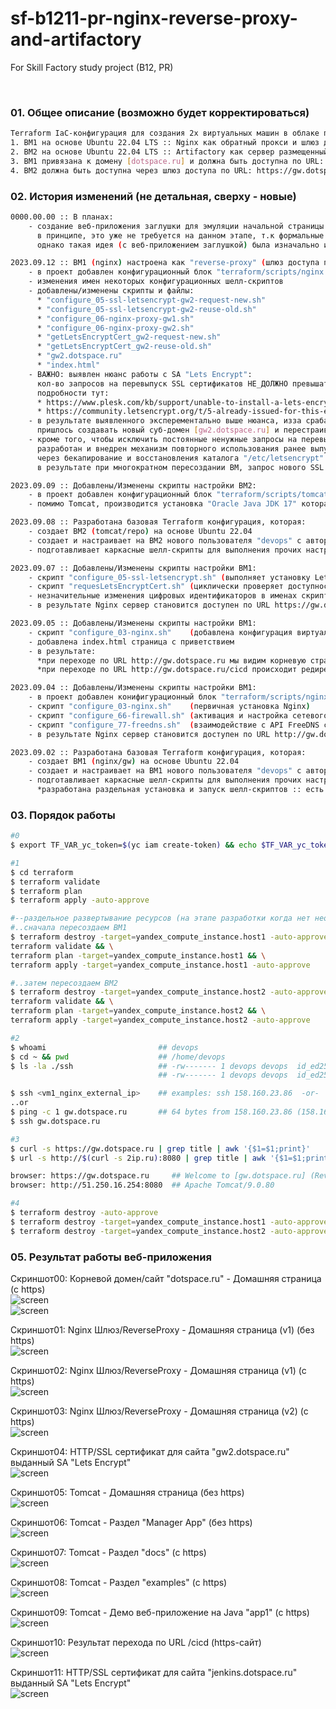 # sf-b1211-pr-nginx-reverse-proxy-and-artifactory
For Skill Factory study project (B12, PR)

<br>


### 01. Общее описание (возможно будет корректироваться)

```bash
Terraform IaC-конфигурация для создания 2х виртуальных машин в облаке провайдера Yandex.Cloud:
1. ВМ1 на основе Ubuntu 22.04 LTS :: Nginx как обратный прокси и шлюз доступа (10.0.10.14/28) перенаправляющий HTTPS-запросы на внутренние сервера
2. ВМ2 на основе Ubuntu 22.04 LTS :: Artifactory как сервер размещенный во внутренней сети и не имеющий прямого доступа извне (10.0.10.11/28)
3. ВМ1 привязана к домену [dotspace.ru] и должна быть доступна по URL: https://gw.dotspace.ru
4. ВМ2 должна быть доступна через шлюз доступа по URL: https://gw.dotspace.ru/repo
```

### 02. История изменений (не детальная, сверху - новые)

```bash
0000.00.00 :: В планах:
    - создание веб-приложения заглушки для эмуляции начальной страницы "Jfrog Artifactory"
      в принципе, это уже не требуется на данном этапе, т.к формальные требования задания реализованы,
      однако такая идея (с веб-приложением заглушкой) была изначально и поэтому она также будет реализована

2023.09.12 :: ВМ1 (nginx) настроена как "reverse-proxy" (шлюз доступа по типу "снаружи-внутрь" для доступа к веб-приложениям во внутренней сети)
    - в проект добавлен конфигурационный блок "terraform/scripts/nginx (nginx__v2 и nginx__v3)" содержащий скрипты для настройки SSL/HTTPS на Nginx
    - изменения имен некоторых конфигурационных шелл-скриптов
    - добавлены/изменены скрипты и файлы: 
      * "configure_05-ssl-letsencrypt-gw2-request-new.sh"
      * "configure_05-ssl-letsencrypt-gw2-reuse-old.sh"
      * "configure_06-nginx-proxy-gw1.sh"
      * "configure_06-nginx-proxy-gw2.sh"
      * "getLetsEncryptCert_gw2-request-new.sh"
      * "getLetsEncryptCert_gw2-reuse-old.sh"
      * "gw2.dotspace.ru"
      * "index.html"
    - ВАЖНО: выявлен нюанс работы с SA "Lets Encrypt":
      кол-во запросов на перевыпуск SSL сертификатов НЕ_ДОЛЖНО превышать 50 за последние 168 часов (7 дней)
      подробности тут: 
      * https://www.plesk.com/kb/support/unable-to-install-a-lets-encrypt-certificate-too-many-certificates-already-issued-for-exact-set-of-domains
      * https://community.letsencrypt.org/t/5-already-issued-for-this-exact-set-of-domains-in-the-last-168-hours/153169
    - в результате выявленного эксперементально выше нюанса, изза срабатывания лимита 
      пришлось создавать новый суб-домен [gw2.dotspace.ru] и перестраивать все файлы конфигурации
    - кроме того, чтобы исключить постоянные ненужные запросы на перевыпуск SSL сертификатов через SA "Lets Encrypt",
      разработан и внедрен механизм повторного использования ранее выпущенного и еще действующего SSL серификата
      через бекапирование и восстановления каталога "/etc/letsencrypt" на вновь создаваемой ВМ (для сайта на томже самом домене);
      в результате при многократном пересоздании ВМ, запрос нового SSL сертификата НЕ происходит, а используется ранее выпущенный и валидный

2023.09.09 :: Добавлены/Изменены скрипты настройки ВМ2:
    - в проект добавлен конфигурационный блок "terraform/scripts/tomcat" содержащий необходимые скрипты для установки и настройки "Apache Tomcat 9.0.80"
    - помимо Tomcat, производится установка "Oracle Java JDK 17" которая необходима для работы Tomcat 9 (от версии Java 1.8 и выше)

2023.09.08 :: Разработана базовая Terraform конфигурация, которая:
    - создает ВМ2 (tomcat/repo) на основе Ubuntu 22.04
    - создает и настраивает на ВМ2 нового пользователя "devops" с авторизацией по ssh-ключу
    - подготавливает каркасные шелл-скрипты для выполнения прочих настроек ВМ2

2023.09.07 :: Добавлены/Изменены скрипты настройки ВМ1:
    - скрипт "configure_05-ssl-letsencrypt.sh" (выполняет установку LetsEncrypt "certbot" для запроса SSL сертификата)
    - скрипт "requesLetsEncryptCert.sh" (циклически проверяет доступность сайта по доменному имени http://gw.dotspace.ru и запрашивает выпуск LetsEncrypt сертификата)
    - незначительные изменения цифровых идентификаторов в именах скриптов
    - в результате Nginx сервер становится доступен по URL https://gw.dotspace.ru с валидным SSL сертификатом сроком на 90 дней

2023.09.05 :: Добавлены/Изменены скрипты настройки ВМ1:
    - скрипт "configure_03-nginx.sh"    (добавлена конфигурация виртуального сайта [gw.dotspace.ru])
    - добавлена index.html страница с приветствием
    - в результате:
      *при переходе по URL http://gw.dotspace.ru мы видим корневую страницу шлюза "Welcome to [gw.dotspace.ru] (Reverse-Proxy Gateway)"
      *при переходе по URL http://gw.dotspace.ru/cicd происходит редирект на https://jenkins.dotspace.ru

2023.09.04 :: Добавлены/Изменены скрипты настройки ВМ1:
    - в проект добавлен конифигурационный блок "terraform/scripts/nginx" содержащий необходимые скрипты для установки и настройки "Nginx"
    - скрипт "configure_03-nginx.sh"    (первичная установка Nginx)
    - скрипт "configure_66-firewall.sh" (активация и настройка сетевого экрана "ufw" :: открыты порты: 80,443,22)
    - скрипт "configure_77-freedns.sh"  (взаимодействие с API FreeDNS сервиса добавляющего динамический IP-адрес сервера в глобальную DNS)
    - в результате Nginx сервер становится доступен по URL http://gw.dotspace.ru

2023.09.02 :: Разработана базовая Terraform конфигурация, которая:
    - создает ВМ1 (nginx/gw) на основе Ubuntu 22.04
    - создает и настраивает на ВМ1 нового пользователя "devops" с авторизацией по ssh-ключу
    - подготавливает каркасные шелл-скрипты для выполнения прочих настроек ВМ1
      *разработана раздельная установка и запуск шелл-скриптов :: есть мастер-скрипт который запускает отдельные скрипты для каждого блока задач
```

### 03. Порядок работы
```bash
#0
$ export TF_VAR_yc_token=$(yc iam create-token) && echo $TF_VAR_yc_token

#1
$ cd terraform
$ terraform validate
$ terraform plan
$ terraform apply -auto-approve

#--раздельное развертывание ресурсов (на этапе разработки когда нет необходимости уничтожать/создавать все ресурсы сразу)
#..сначала пересоздаем ВМ1
$ terraform destroy -target=yandex_compute_instance.host1 -auto-approve && \ 
terraform validate && \
terraform plan -target=yandex_compute_instance.host1 && \
terraform apply -target=yandex_compute_instance.host1 -auto-approve

#..затем пересоздаем ВМ2
$ terraform destroy -target=yandex_compute_instance.host2 -auto-approve && \ 
terraform validate && \
terraform plan -target=yandex_compute_instance.host2 && \
terraform apply -target=yandex_compute_instance.host2 -auto-approve

#2
$ whoami                         ## devops
$ cd ~ && pwd                    ## /home/devops
$ ls -la ./ssh                   ## -rw------- 1 devops devops  id_ed25519
                                 ## -rw------- 1 devops devops  id_ed25519.pub

$ ssh <vm1_nginx_external_ip>    ## examples: ssh 158.160.23.86  -or-  ssh devops@158.160.23.86  -or-  ssh devops@158.160.23.86 -i ~/.ssh/id_ed25519
..or
$ ping -c 1 gw.dotspace.ru       ## 64 bytes from 158.160.23.86 (158.160.23.86): icmp_seq=1 ttl=63 time=0.606 ms
$ ssh gw.dotspace.ru

#3
$ curl -s https://gw.dotspace.ru | grep title | awk '{$1=$1;print}'        ## <title>Welcome | gw.dotspace.ru</title>
$ url -s http://$(curl -s 2ip.ru):8080 | grep title | awk '{$1=$1;print}'  ## <title>Apache Tomcat/9.0.80</title>

browser: https://gw.dotspace.ru     ## Welcome to [gw.dotspace.ru] (Reverse-Proxy Gateway) --> View site information - Connection is secure - Certificate is valid
browser: http://51.250.16.254:8080  ## Apache Tomcat/9.0.80

#4
$ terraform destroy -auto-approve                                          ## уничтожаются все ресурсы
$ terraform destroy -target=yandex_compute_instance.host1 -auto-approve    ## уничтожается только ВМ1 (nginx)
$ terraform destroy -target=yandex_compute_instance.host2 -auto-approve    ## уничтожается только ВМ2 (tomcat)
```

### 05. Результат работы веб-приложения

Скриншот00: Корневой домен/сайт "dotspace.ru" - Домашняя страница (с https) <br>
![screen](_screens/domain__index-page__1.png?raw=true)
<br>
![screen](_screens/domain__index-page__2_https.png?raw=true)
<br>

Скриншот01: Nginx Шлюз/ReverseProxy - Домашняя страница (v1) (без https) <br>
![screen](_screens/gateway__index-page__v1.png?raw=true)
<br>

Скриншот02: Nginx Шлюз/ReverseProxy - Домашняя страница (v1) (с https) <br>
![screen](_screens/gateway__index-page__v1_https.png?raw=true)
<br>

Скриншот03: Nginx Шлюз/ReverseProxy - Домашняя страница (v2) (с https) <br>
![screen](_screens/gateway__index-page__v2.png?raw=true)
<br>

Скриншот04: HTTP/SSL сертификат для сайта "gw2.dotspace.ru" выданный SA "Lets Encrypt" <br>
![screen](_screens/gateway__index-page__v2_https.png?raw=true)
<br>

Скриншот05: Tomcat - Домашняя страница (без https) <br>
![screen](_screens/repo__tomcat__gw1__1_homepage.png?raw=true)
<br>

Скриншот06: Tomcat - Раздел "Manager App" (без https) <br>
![screen](_screens/repo__tomcat__gw1__2_manager-app.png?raw=true)
<br>

Скриншот07: Tomcat - Раздел "docs" (с https) <br>
![screen](_screens/repo__tomcat__gw2__1_docs.png?raw=true)
<br>

Скриншот08: Tomcat - Раздел "examples" (с https) <br>
![screen](_screens/repo__tomcat__gw2__2_examples.png?raw=true)
<br>

Скриншот09: Tomcat - Демо веб-приложение на Java "app1" (с https) <br>
![screen](_screens/repo__tomcat__gw2__3_example-app.png?raw=true)
<br>

Скриншот10: Результат перехода по URL /cicd (https-сайт) <br>
![screen](_screens/gateway__jenkins.png?raw=true)
<br>

Скриншот11: HTTP/SSL сертификат для сайта "jenkins.dotspace.ru" выданный SA "Lets Encrypt" <br>
![screen](_screens/gateway__jenkins__cert.png?raw=true)
<br>
